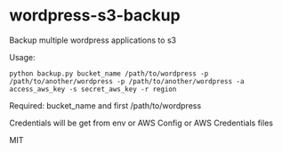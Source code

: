 # wordpress-s3-backup
Backup multiple wordpress applications to s3

Usage:
```
python backup.py bucket_name /path/to/wordpress -p /path/to/another/wordpress -p /path/to/another/wordpress -a access_aws_key -s secret_aws_key -r region
```

Required: bucket_name and first /path/to/wordpress

Credentials will be get from env or AWS Config or AWS Credentials files

MIT
